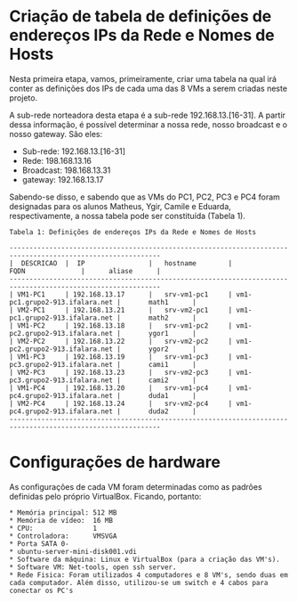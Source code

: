 # Criação de tabela de definições de endereços IPs da Rede e Nomes de Hosts

Nesta primeira etapa, vamos, primeiramente, criar uma tabela na qual irá conter as definições dos IPs de cada uma das 8 VMs a serem criadas neste projeto. 

A sub-rede norteadora desta etapa é a sub-rede 192.168.13.[16-31]. A partir dessa informação, é possível determinar a nossa rede, nosso broadcast e o nosso gateway. São eles:

* Sub-rede: 192.168.13.[16-31]
* Rede: 198.168.13.16
* Broadcast: 198.168.13.31
* gateway: 192.168.13.17

Sabendo-se disso, e sabendo que as VMs do PC1, PC2, PC3 e PC4 foram designadas para os alunos Matheus, Ygir, Camile e Eduarda, respectivamente, a nossa tabela pode ser constituída (Tabela 1).

```
Tabela 1: Definições de endereços IPs da Rede e Nomes de Hosts

------------------------------------------------------------------------------------------------------------
|  DESCRICAO  |  IP                |   hostname        |              FQDN              |      aliase      |
------------------------------------------------------------------------------------------------------------
| VM1-PC1     | 192.168.13.17      |   srv-vm1-pc1     | vm1-pc1.grupo2-913.ifalara.net |       math1      |
| VM2-PC1     | 192.168.13.21      |   srv-vm2-pc1     | vm1-pc1.grupo2-913.ifalara.net |       math2      |
| VM1-PC2     | 192.168.13.18      |   srv-vm1-pc2     | vm1-pc2.grupo2-913.ifalara.net |       ygor1      |
| VM2-PC2     | 192.168.13.22      |   srv-vm2-pc2     | vm1-pc2.grupo2-913.ifalara.net |       ygor2      |
| VM1-PC3     | 192.168.13.19      |   srv-vm1-pc3     | vm1-pc3.grupo2-913.ifalara.net |       cami1      |
| VM2-PC3     | 192.168.13.23      |   srv-vm2-pc3     | vm1-pc3.grupo2-913.ifalara.net |       cami2      |
| VM1-PC4     | 192.168.13.20      |   srv-vm1-pc4     | vm1-pc4.grupo2-913.ifalara.net |       duda1      |
| VM2-PC4     | 192.168.13.24      |   srv-vm2-pc4     | vm1-pc4.grupo2-913.ifalara.net |       duda2      |
------------------------------------------------------------------------------------------------------------
```

# Configurações de hardware

As configurações de cada VM foram determinadas como as padrões definidas pelo próprio VirtualBox. Ficando, portanto:

```
* Memória principal: 512 MB
* Memória de vídeo:  16 MB
* CPU:               1
* Controladora:      VMSVGA
* Porta SATA 0-
* ubuntu-server-mini-disk001.vdi
* Software da máquina: Linux e VirtualBox (para a criação das VM's).
* Software VM: Net-tools, open ssh server.
* Rede Fisica: Foram utilizados 4 computadores e 8 VM's, sendo duas em cada computador. Além disso, utilizou-se um switch e 4 cabos para conectar os PC's
```
